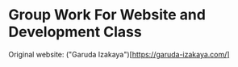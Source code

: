
# Group Work For Website and Development Class
Original website: ("Garuda Izakaya")[https://garuda-izakaya.com/]

